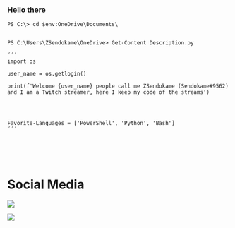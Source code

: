 ### Hello there



```
PS C:\> cd $env:OneDrive\Documents\


PS C:\Users\ZSendokame\OneDrive> Get-Content Description.py

´´´
import os

user_name = os.getlogin()

print(f'Welcome {user_name} people call me ZSendokame (Sendokame#9562) and I am a Twitch streamer, here I keep my code of the streams')




Favorite-Languages = ['PowerShell', 'Python', 'Bash']
´´´


```


<br><br>

# Social Media
<a href="https://www.twitch.tv/ZSendokame"><img src="https://img.shields.io/badge/Twitch-ZSendokame-purple"/>

<a href="https://discord.gg/pSUCuvn3wj"><img src="https://img.shields.io/badge/Discord-World%20Hacking-blue"/>
  
